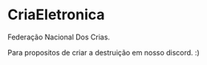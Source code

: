# CriaEletronica
 
Federação Nacional Dos Crias.

Para propositos de criar a destruição em nosso discord. :)

